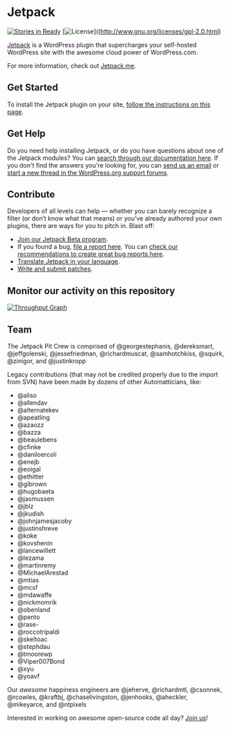 # Jetpack

[![Stories in Ready](https://badge.waffle.io/Automattic/Jetpack.png?label=ready&title=Ready)](https://waffle.io/Automattic/Jetpack)
[![License](https://poser.pugx.org/automattic/jetpack/license.svg)]((http://www.gnu.org/licenses/gpl-2.0.html)

[Jetpack](http://jetpack.me/) is a WordPress plugin that supercharges your self-hosted WordPress site with the awesome cloud power of WordPress.com.

For more information, check out [Jetpack.me](http://jetpack.me/).

## Get Started

To install the Jetpack plugin on your site, [follow the instructions on this page](http://jetpack.me/install/).

## Get Help

Do you need help installing Jetpack, or do you have questions about one of the Jetpack modules? You can [search through our documentation here](http://jetpack.me/support/). If you don't find the answers you're looking for, you can [send us an email](http://jetpack.me/contact-support/) or [start a new thread in the WordPress.org support forums](https://wordpress.org/support/plugin/jetpack#postform).

## Contribute

Developers of all levels can help — whether you can barely recognize a filter (or don’t know what that means) or you’ve already authored your own plugins, there are ways for you to pitch in. Blast off:

- [Join our Jetpack Beta program](http://jetpack.me/beta/).
- If you found a bug, [file a report here](https://github.com/Automattic/jetpack/issues/new). You can [check our recommendations to create great bug reports here](http://jetpack.me/contribute/#bugs).
- [Translate Jetpack in your language](https://translate.wordpress.com/projects/jetpack/).
- [Write and submit patches](https://github.com/Automattic/jetpack/blob/master/CONTRIBUTING.md#write-and-submit-a-patch).

## Monitor our activity on this repository

[![Throughput Graph](https://graphs.waffle.io/automattic/jetpack/throughput.svg)](https://waffle.io/automattic/jetpack/metrics)

## Team

The Jetpack Pit Crew is comprised of @georgestephanis, @dereksmart, @jeffgolenski, @jessefriedman, @richardmuscat, @samhotchkiss, @squirk, @zinigor, and @justinkropp

Legacy contributions (that may not be credited properly due to the import from SVN) have been made by dozens of other Automatticians, like:

* @aliso
* @allendav
* @alternatekev
* @apeatling
* @azaozz
* @bazza
* @beaulebens
* @cfinke
* @daniloercoli
* @enejb
* @eoigal
* @ethitter
* @gibrown
* @hugobaeta
* @jasmussen
* @jblz
* @jkudish
* @johnjamesjacoby
* @justinshreve
* @koke
* @kovshenin
* @lancewillett
* @lezama
* @martinremy
* @MichaelArestad
* @mtias
* @mcsf
* @mdawaffe
* @nickmomrik
* @obenland
* @pento
* @rase-
* @roccotripaldi
* @skeltoac
* @stephdau
* @tmoorewp
* @Viper007Bond
* @xyu
* @yoavf

Our _awesome_ happiness engineers are @jeherve, @richardmtl, @csonnek, @rcowles, @kraftbj, @chaselivingston, @jenhooks, @aheckler, @mikeyarce, and @ntpixels

Interested in working on awesome open-source code all day? [Join us](http://automattic.com/work-with-us/)!
